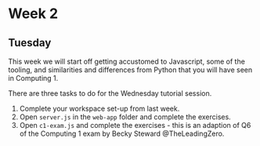 # Week 2 #
## Tuesday ##
This week we will start off getting accustomed to Javascript,
some of the tooling, and similarities and differences from Python
that you will have seen in Computing 1.

There are three tasks to do for the Wednesday tutorial session.
1. Complete your workspace set-up from last week.
2. Open `server.js` in the `web-app` folder and complete the exercises.
3. Open `c1-exam.js` and complete the exercises - this is an adaption of Q6 of the Computing 1 exam by Becky Steward @TheLeadingZero.
